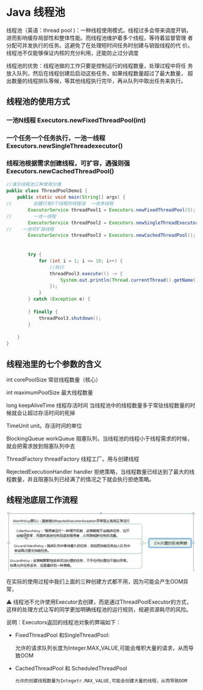 # Java 线程池

线程池（英语：thread pool )：一种线程使用模式。线程过多会带来调度开销， 进而影响缓存局部性和整体性能。而线程池维护着多个线程，等待着监督管理 者分配可并发执行的任务。这避免了在处理短时间任务时创建与销毁线程的代 价。线程池不仅能够保证内核的充分利用，还能防止过分调度

线程池的优势：线程池做的工作只要是控制运行的线程数量，处理过程中将任 务放入队列，然后在线程创建后启动这些任务，如果线程数量超过了最大数量， 超出数量的线程排队等候，等其他线程执行完毕，再从队列中取出任务来执行。

## 线程池的使用方式

### 一池N线程 Executors.newFixedThreadPool(int)

### 一个任务一个任务执行，一池一线程 Executors.newSingleThreadexecutor()

### 线程池根据需求创建线程，可扩容，遇强则强Executors.newCachedThreadPool()

```java
//演示线程池三种常用分类
public class ThreadPoolDemo1 {
    public static void main(String[] args) {
//        创建只有5个线程的线程池  一池多线程
        ExecutorService threadPool1 = Executors.newFixedThreadPool(5);
//        一池一线程
        ExecutorService threadPool2 = Executors.newSingleThreadExecutor();
//    一池可扩容线程
        ExecutorService threadPool3 = Executors.newCachedThreadPool();


        try {
            for (int i = 1; i <= 10; i++) {
                //执行
                threadPool3.execute(() -> {
                    System.out.println(Thread.currentThread().getName() + "正在办理业务");
                });
            }
        } catch (Exception e) {

        } finally {
            threadPool3.shutdown();
        }

    }
}
```

## 线程池里的七个参数的含义

int corePoolSize 常驻线程数量（核心）

int maximumPoolSize  最大线程数量

long keepAliveTime   线程存活时间  当线程池中的线程数量多于常驻线程数量的时候就会让超过存活时间的死掉

TimeUnit unit。存活时间的单位

BlockingQueue<Runable> workQueue 阻塞队列，当线程池的线程小于线程需求的时候，就会把需求放到阻塞队列中去

ThreadFactory threadFactory 线程工厂。用与创建线程

RejectedExecutionHandler handler 拒绝策略，当线程数量已经达到了最大的线程数量，并且阻塞队列已经满了的情况之下就会执行拒绝策略。

## 线程池底层工作流程

![image-20220325223240545](8.ThreadPool.assets/image-20220325223240545-8218762.png) 

 

在实际的使用过程中我们上面的三种创建方式都不用，因为可能会产生OOM异常，

⚠️ 线程池不允许使用Executor去创建，而是通过ThreadPoolExecutor的方式，这样的处理方式让写的同学更加明确线程池的运行规则，规避资源耗尽的风险。

说明：Executors返回的线程池对象的弊端如下：

+ FixedThreadPool 和SingleThreadPool:

	​	允许的请求队列长度为Integer.MAX_VALUE,可能会堆积大量的请求，从而导致OOM

+ CachedThreadPool 和 ScheduledThreadPool

	  允许的创建线程数量为Integetr.MAX_VALUE,可能会创建大量的线程，从而导致OOM 





